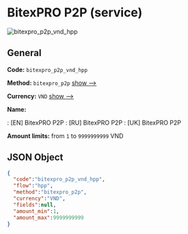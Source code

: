 
# BitexPRO P2P (service) 
![bitexpro_p2p_vnd_hpp](https://static.openfintech.io/payment_methods/bitexpro_p2p_vnd_hpp/logo.svg?w=400&c=v0.59.26#w200)  

## General 
 
**Code:** `bitexpro_p2p_vnd_hpp` 
 
**Method:** `bitexpro_p2p` 
 [show -->](/payment-methods/bitexpro_p2p/) 
 
**Currency:** `VND` [show -->](/currencies/VND/) 
 
**Name:** 
 
:	[EN] BitexPRO P2P 
:	[RU] BitexPRO P2P 
:	[UK] BitexPRO P2P 
 
**Amount limits:** from `1` to `9999999999` VND 

## JSON Object 

```json
{
  "code":"bitexpro_p2p_vnd_hpp",
  "flow":"hpp",
  "method":"bitexpro_p2p",
  "currency":"VND",
  "fields":null,
  "amount_min":1,
  "amount_max":9999999999
}
```  
